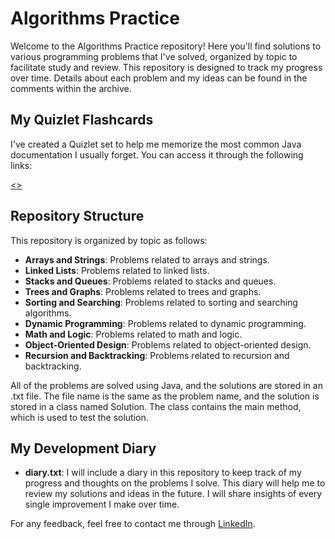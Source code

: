 # Algorithms Practice

Welcome to the Algorithms Practice repository! Here you'll find solutions to various programming problems that I've solved, organized by topic to facilitate study and review. This repository is designed to track my progress over time. Details about each problem and my ideas can be found in the comments within the archive.

## My Quizlet Flashcards 
I've created a Quizlet set to help me memorize the most common Java documentation I usually forget. You can access it through the following links:

[<<My String Flashcards>>](https://quizlet.com/br/931067527/strings-flash-cards/?i=4bshil&x=1jqt)


## Repository Structure

This repository is organized by topic as follows:

- **Arrays and Strings**: Problems related to arrays and strings.
- **Linked Lists**: Problems related to linked lists.
- **Stacks and Queues**: Problems related to stacks and queues.
- **Trees and Graphs**: Problems related to trees and graphs.
- **Sorting and Searching**: Problems related to sorting and searching algorithms.
- **Dynamic Programming**: Problems related to dynamic programming.
- **Math and Logic**: Problems related to math and logic.
- **Object-Oriented Design**: Problems related to object-oriented design.
- **Recursion and Backtracking**: Problems related to recursion and backtracking.

All of the problems are solved using Java, and the solutions are stored in an .txt file. The file name is the same as the problem name, and the solution is stored in a class named Solution. The class contains the main method, which is used to test the solution.

## My Development Diary
- **diary.txt**: I will include a diary in this repository to keep track of my progress and thoughts on the problems I solve. This diary will help me to review my solutions and ideas in the future. I will share insights of every single improvement I make over time.


For any feedback, feel free to contact me through [LinkedIn](https://www.linkedin.com/in/henriquemarchiori/).
